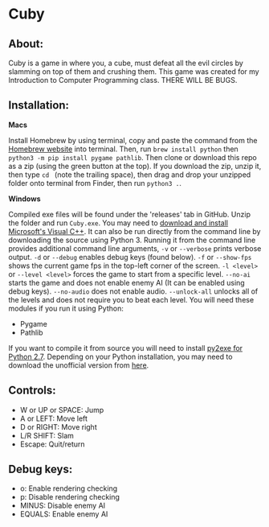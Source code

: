 # Cuby

## About:

Cuby is a game in where you, a cube, must defeat all the evil circles by slamming on top of them and crushing them. This game was created for my Introduction to Computer Programming class. THERE WILL BE BUGS.

## Installation:

**Macs**

Install Homebrew by using terminal, copy and paste the command from the [Homebrew website](https://brew.sh) into terminal. Then, run `brew install python` then `python3 -m pip install pygame pathlib`. Then clone or download this repo as a zip (using the green button at the top). If you download the zip, unzip it, then type `cd ` (note the trailing space), then drag and drop your unzipped folder onto terminal from Finder, then run `python3 .`. 

**Windows**

Compiled exe files will be found under the 'releases' tab in GitHub. Unzip the folder and run `Cuby.exe`. You may need to [download and install Microsoft's Visual C++](https://support.microsoft.com/en-us/help/2977003/the-latest-supported-visual-c-downloads). It can also be run directly from the command line by downloading the source using Python 3. Running it from the command line provides additional command line arguments, `-v` or `--verbose` prints verbose output. `-d` or `--debug` enables debug keys (found below). `-f` or `--show-fps` shows the current game fps in the top-left corner of the screen. `-l <level>` or `--level <level>` forces the game to start from a specific level. `--no-ai` starts the game and does not enable enemy AI (It can be enabled using debug keys). `--no-audio` does not enable audio. `--unlock-all` unlocks all of the levels and does not require you to beat each level.
You will need these modules if you run it using Python:
- Pygame
- Pathlib

If you want to compile it from source you will need to install [py2exe for Python 2.7](https://sourceforge.net/projects/py2exe/files/py2exe/0.6.9/). Depending on your Python installation, you may need to download the unofficial version from [here](https://www.lfd.uci.edu/~gohlke/pythonlibs/).

## Controls:
 - W or UP or SPACE: Jump
 - A or LEFT: Move left
 - D or RIGHT: Move right
 - L/R SHIFT: Slam
 - Escape: Quit/return

## Debug keys:
- o: Enable rendering checking
- p: Disable rendering checking
- MINUS: Disable enemy AI
- EQUALS: Enable enemy AI
